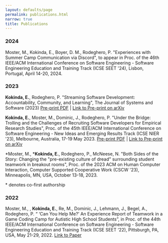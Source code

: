 ```yaml
---
layout: defaults/page
permalink: publications.html
narrow: true
title: Publications
---
```


### 2024
Moster, M., Kokinda, E., Boyer, D. M., Rodeghero, P. "Experiences with Summer Camp Communication via Discord", to appear in Proc. of the 46th IEEE/ACM International Conference on Software Engineering - Software Engineering Education and Training Track (ICSE SEET '24), Lisbon, Portugal, April 14-20, 2024. 

### 2023
**Kokinda, E.**, Rodeghero, P. "Streaming Software Development: Accountability, Community, and Learning", The Journal of Systems and Software (2023) [Pre-print PDF](/theme/pdfs/Streaming_JSS_2023.pdf) |
[Link to Pre-print on arXiv](https://arxiv.org/abs/2302.00169)

**Kokinda, E.**, Moster, M., Dominic, J., Rodeghero, P. "Under the Bridge: Trolling and the Challenges of Recruiting Software Developers for Empirical Research Studies", Proc. of the 45th IEEE/ACM International Conference on Software Engineering - New Ideas and Emerging Results Track (ICSE NIER '23), Melbourne, Australia, 17-19 May 2023. [Pre-print PDF](/theme/pdfs/Under-bridge-ICSE2023-NEIR.pdf) |
[Link to Pre-print on arXiv](https://arxiv.org/abs/2302.00174)

*Moster, M., ***Kokinda, E.**, Rodeghero, P., McNeese, N. "Both Sides of the Story: Changing the "pre-existing culture of dread" surrounding student teamwork in breakout rooms", Proc. of the 2023 ACM on Human Computer Interaction, Computer Supported Cooperative Work (CSCW '23), Minneapolis, MN, USA, October 13-18, 2023.

\* denotes co-first authorship


### 2022
Moster, M., , **Kokinda, E.**, Re, M., Dominic, J., Lehmann, J., Begel, A., Rodeghero, P. “ ‘Can You Help Me?’ An Experience Report of Teamwork in a Game Coding Camp for Autistic High School Students”, in Proc. of the 44th IEEE/ACM International Conference on Software Engineering - Software Engineering Education and Training Track (ICSE SEET ‘22), Pittsburgh, PA, USA, May 21-29, 2022.
[Link to Paper](/theme/pdfs/ICSE_SEET_2023.pdf)
